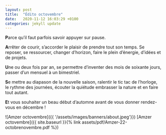 ```yaml
---
layout: post
title:  "Édito octovembre"
date:   2020-11-12 16:03:29 +0100
categories: jekyll update
---
```


**P**arce qu’il faut parfois savoir appuyer sur pause.

**A**rrêter de courir, s’accorder le plaisir de prendre tout son temps. Se reposer, se ressourcer, changer d’horizon, faire le plein d’énergie, d’idées et de projets.

**U**ne ou deux fois par an, se permettre d’inventer des mois de soixante jours, passer d’un mensuel à un bimestriel.

**S**e mettre au diapason de la nouvelle saison, ralentir le tic tac de l’horloge, le rythme des journées, écouter la quiétude embrasser la nature et en faire tout autant.

**E**t vous souhaiter un beau début d’automne avant de vous donner rendez-vous en décembre !  


![Amzer octovembre]({{ '/assets/images/banners/about.jpeg'}})
[Amzer octovembre]({{ site.baseurl }}{% link assets/pdf/Amzer-22-octobrenovembre.pdf %})
